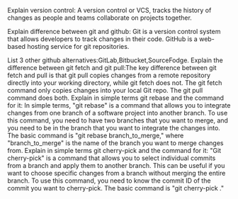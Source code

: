 Explain version control: A version control or VCS, tracks the history of changes as people and teams collaborate on projects together.

Explain difference between git and github: Git is a version control system that allows developers to track changes in their code. GitHub is a web-based hosting service for git repositories.

List 3 other github alternatives:GitLab,Bitbucket,SourceFodge.
Explain the difference between git fetch and git pull:The key difference between git fetch and pull is that git pull copies changes from a remote repository directly into your working directory, while git fetch does not. The git fetch command only copies changes into your local Git repo. The git pull command does both.
Explain in simple terms git rebase and the command for it: In simple terms, "git rebase" is a command that allows you to integrate changes from one branch of a software project into another branch. To use this command, you need to have two branches that you want to merge, and you need to be in the branch that you want to integrate the changes into. The basic command is "git rebase branch_to_merge," where "branch_to_merge" is the name of the branch you want to merge changes from.
Explain in simple terms git cherry-pick and the command for it: "Git cherry-pick" is a command that allows you to select individual commits from a branch and apply them to another branch. This can be useful if you want to choose specific changes from a branch without merging the entire branch. To use this command, you need to know the commit ID of the commit you want to cherry-pick. The basic command is "git cherry-pick <commit-ID>."
